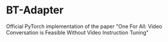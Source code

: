 # BT-Adapter
Official PyTorch implementation of the paper "One For All: Video Conversation is Feasible Without Video Instruction Tuning"
